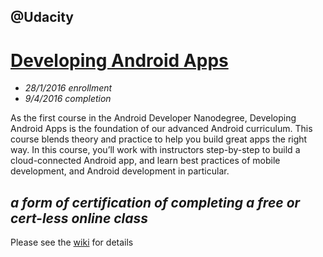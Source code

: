 ## @Udacity
# [Developing Android Apps](https://www.udacity.com/course/developing-android-apps--ud853)

* _28/1/2016 enrollment_
* _9/4/2016 completion_

As the first course in the Android Developer Nanodegree, Developing Android Apps is the foundation of our advanced Android curriculum. This course blends theory and practice to help you build great apps the right way. In this course, you’ll work with instructors step-by-step to build a cloud-connected Android app, and learn best practices of mobile development, and Android development in particular.

## *a form of certification of completing a free or cert-less online class*
Please see the [wiki](https://github.com/robbiemu/Udacity---Developing-Android-Apps/wiki) for details

